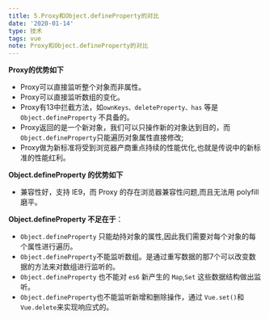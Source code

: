 ```yaml
---
title: 5.Proxy和Object.defineProperty的对比
date: '2020-01-14'
type: 技术
tags: vue
note: Proxy和Object.defineProperty的对比
---
```


**Proxy的优势如下**

+ Proxy可以直接监听整个对象而非属性。
+ Proxy可以直接监听数组的变化。
+ Proxy有13中拦截方法，如`ownKeys、deleteProperty、has` 等是 `Object.defineProperty` 不具备的。
+ Proxy返回的是一个新对象，我们可以只操作新的对象达到目的，而`Object.defineProperty`只能遍历对象属性直接修改;
+ Proxy做为新标准将受到浏览器产商重点持续的性能优化,也就是传说中的新标准的性能红利。

**Object.defineProperty 的优势如下**

+ 兼容性好，支持 IE9，而 Proxy 的存在浏览器兼容性问题,而且无法用 polyfill 磨平。

**Object.defineProperty 不足在于**：
+ `Object.defineProperty` 只能劫持对象的属性,因此我们需要对每个对象的每个属性进行遍历。
+ `Object.defineProperty`不能监听数组。是通过重写数据的那7个可以改变数据的方法来对数组进行监听的。
+ `Object.defineProperty` 也不能对 `es6` 新产生的 `Map`,`Set` 这些数据结构做出监听。
+ `Object.defineProperty`也不能监听新增和删除操作，通过 `Vue.set()`和 `Vue.delete`来实现响应式的。